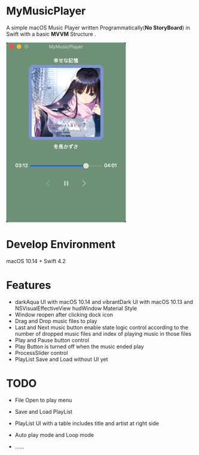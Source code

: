 # MyMusicPlayer
A simple macOS Music Player written Programmatically(**No StoryBoard**) in Swift with a basic **MVVM** Structure .

![MyMusicPlayer](./MyMusicPlayer.png)

# Develop Environment

macOS 10.14 + Swift 4.2

# Features

* darkAqua UI with macOS 10.14 and vibrantDark UI with macOS 10.13 and NSVisualEffectiveView hudWindow Material Style
* Window reopen after clicking dock icon
* Drag and Drop music files to play
* Last and Next music button enable state logic control according to the number of dropped music files and index of playing music in those files
* Play and Pause button control
* Play Button is turned off when the music ended play
* ProcessSlider control
* PlayList Save and Load without UI yet

# TODO

* File Open to play menu

* Save and Load PlayList
* PlayList UI with a table includes title and artist at right side
* Auto play mode and Loop mode
* ......
